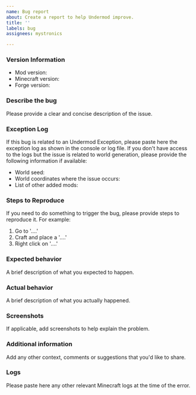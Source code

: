 ```yaml
---
name: Bug report
about: Create a report to help Undermod improve.
title: ''
labels: bug
assignees: mystronics

---
```


### Version Information
- Mod version: 
- Minecraft version: 
- Forge version: 

### Describe the bug
Please provide a clear and concise description of the issue.

### Exception Log
If this bug is related to an Undermod Exception, please paste here the exception log as shown in the console or log file.
If you don't have access to the logs but the issue is related to world generation, please provide the following information if available:
- World seed: 
- World coordinates where the issue occurs: 
- List of other added mods: 

### Steps to Reproduce
If you need to do something to trigger the bug, please provide steps to reproduce it. For example:
1. Go to '....'
2. Craft and place a '....'
3. Right click on '....'

### Expected behavior
A brief description of what you expected to happen.

### Actual behavior
A brief description of what you actually happened.

### Screenshots
If applicable, add screenshots to help explain the problem.

### Additional information
Add any other context, comments or suggestions that you'd like to share.

### Logs
Please paste here any other relevant Minecraft logs at the time of the error.
